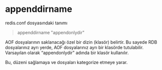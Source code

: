 # appenddirname

redis.conf dosyasındaki tanımı

> appenddirname "appendonlydir"

AOF dosyalarının saklanacağı özel bir dizin (klasör) belirtir. Bu sayede RDB dosyalarınız ayrı yerde, AOF dosyalarınız 
ayrı bir klasörde tutulabilir. Varsayılan olarak “appendonlydir” adında bir klasör kullanılır.

Bu, düzeni sağlamaya ve dosyaları kategorize etmeye yarar.